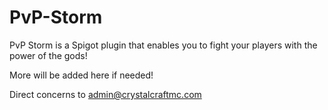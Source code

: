 PvP-Storm
=========

PvP Storm is a Spigot plugin that enables you to fight your players with the power of the gods!

More will be added here if needed!

Direct concerns to admin@crystalcraftmc.com
